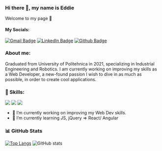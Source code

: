 ### Hi there 👋, my name is Eddie
Welcome to my page 🤗

#### My Socials: 
[![Gmail Badge](https://img.shields.io/badge/-Gmail-c14438?style=flat&logo=Gmail&logoColor=white&link=mailto:eduard.raducanu09@gmail.com)](mailto:eduard.raducanu09@gmail.com)
[![LinkedIn Badge](https://img.shields.io/badge/-LinkedIn-0072b1?style=flat&logo=Linkedin&logoColor=white&link=https://www.linkedin.com/in/eduard-raducanu-77828b234/)](https://www.linkedin.com/in/eduard-raducanu-77828b234/) 
[![Github Badge](https://img.shields.io/badge/-GitHub-grey?style=flat&logo=github&logoColor=white&link=https://github.com/EduardRaducanu/)](https://www.github.com/EduardRaducanu/)

### About me: 
Graduated from University of Politehnica in 2021, specializing in Industrial Engineering and Robotics. I am currently working on improving my skills as a Web Developer, a new-found passion I wish to dive in as much as possible, in order to create cool applications.


### 🚀 Skills: 
![](https://img.shields.io/badge/Language-HTML5-informational?style=flat&logo=html5&logoColor=red&color=red)
![](https://img.shields.io/badge/Language-CSS-informational?style=flat&logo=css3&logoColor=blue&color=blue)
![](https://img.shields.io/badge/Code-JavaScript-informational?style=flat&logo=javascript&logoColor=yellow&color=yellow)

- 🔭 I’m currently working on improving my Web Dev skills. 
- 🌱 I’m currently learning JS, jQuery => React/ Angular 

### 📊 GitHub Stats

[![Top Langs](https://github-readme-stats.vercel.app/api/top-langs/?username=EduardRaducanu&theme=blue-green)](https://github.com/anuraghazra/github-readme-stats)
![GitHub stats](https://github-readme-stats.vercel.app/api?username=EduardRaducanu&show_icons=true&theme=blue-green)  

